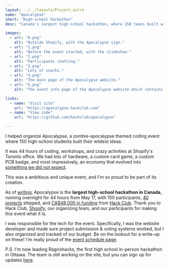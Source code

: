 ```yaml
---
layout: ../../layouts/Project.astro
name: "Apocalypse"
short: "High-school hackathon"
desc: "Canada's largest high-school hackathon, where 150 teens built wild projects at Shopify's Toronto Office for 44 hours."

images:
  - url: "0.png"
    alt: "Outside Shopify, with the Apocalypse sign."
  - url: "1.png"
    alt: "Before the event started, with the slideshow."
  - url: "2.png"
    alt: "Participants chatting."
  - url: "3.png"
    alt: "Lots of snacks."
  - url: "4.png"
    alt: "The main page of the Apocalypse website."
  - url: "5.png"
    alt: "The event info page of the Apocalypse website which contains the event schedule."

links:
  - name: "Visit site"
    url: "https://apocalypse.hackclub.com"
  - name: "View code"
    url: "https://github.com/hackclub/apocalypse"

---
```


I helped organize Apocalypse, a zombie-apocalypse themed coding event where 150 high-school students built their wildest ideas.  

It was 44 hours of coding, workshops, and crazy activities at Shopify's Toronto office. We had lots of hardware, a custom card game, a custom PCB badge, and most impressively, an economy that evolved into [something we did not expect](tooltip "In a good way").

This was a ambitious and unique event, and I'm so proud to be part of its creation.  

As of [writing](tooltip "June 2024"), Apocalypse is the **largest high-school hackathon in Canada**, running overnight for 44 hours from May 17, with 150 participants, [40 projects](https://apocalypse.hackclub.com/ships) shipped, and [CA$48,000 in funding](https://hcb.hackclub.com/apocalypse) from [Hack Club](https://hackclub.com/). Thank you to Hack Club, [Shopify](https://shopify.com), our organizing team, and our participants for making this event what it is.

I was responsible for the tech for the event. Specifically, I was the website developer and made sure project submission & voting systems worked, but I also organized and tracked of our budget. Be on the lookout for a write-up on these! I'm really proud of the [event schedule page](https://apocalypse.hackclub.com/event).

P.S. I'm now leading Ragnohacks, the first high school in-person hackathon in Ottawa. The team is still working on the site, but you can sign up for updates [here](https://ragnohacks.ca).